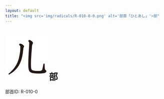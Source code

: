 ```yaml
---
layout: default
title: "<img src='img/radicals/R-010-0-0.png' alt='部首「ひとあし」'>部"  # glyphをタイトルに使用
---
```


# <img src='img/radicals/R-010-0-0.png' alt='部首「ひとあし」'>部
部首ID: R-010-0
